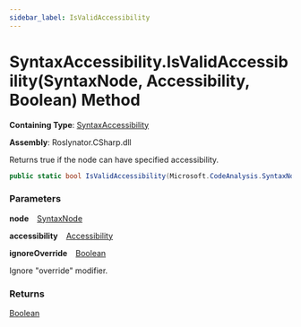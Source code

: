 ```yaml
---
sidebar_label: IsValidAccessibility
---
```


# SyntaxAccessibility\.IsValidAccessibility\(SyntaxNode, Accessibility, Boolean\) Method

**Containing Type**: [SyntaxAccessibility](../index.md)

**Assembly**: Roslynator\.CSharp\.dll

  
Returns true if the node can have specified accessibility\.

```csharp
public static bool IsValidAccessibility(Microsoft.CodeAnalysis.SyntaxNode node, Microsoft.CodeAnalysis.Accessibility accessibility, bool ignoreOverride = false)
```

### Parameters

**node** &ensp; [SyntaxNode](https://docs.microsoft.com/en-us/dotnet/api/microsoft.codeanalysis.syntaxnode)

**accessibility** &ensp; [Accessibility](https://docs.microsoft.com/en-us/dotnet/api/microsoft.codeanalysis.accessibility)

**ignoreOverride** &ensp; [Boolean](https://docs.microsoft.com/en-us/dotnet/api/system.boolean)

Ignore "override" modifier\.

### Returns

[Boolean](https://docs.microsoft.com/en-us/dotnet/api/system.boolean)

